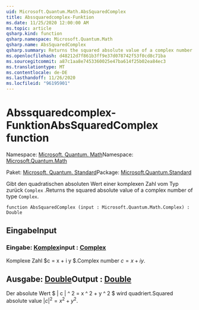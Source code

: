 ```yaml
---
uid: Microsoft.Quantum.Math.AbsSquaredComplex
title: Abssquaredcomplex-Funktion
ms.date: 11/25/2020 12:00:00 AM
ms.topic: article
qsharp.kind: function
qsharp.namespace: Microsoft.Quantum.Math
qsharp.name: AbsSquaredComplex
qsharp.summary: Returns the squared absolute value of a complex number of type `Complex`.
ms.openlocfilehash: d48212d7f861b3ff9e37d078742f53f0cd8c71ba
ms.sourcegitcommit: a87c1aa8e7453360025e47ba614f25b02ea84ec3
ms.translationtype: MT
ms.contentlocale: de-DE
ms.lasthandoff: 11/26/2020
ms.locfileid: "96195901"
---
```

# <a name="abssquaredcomplex-function"></a><span data-ttu-id="68c80-102">Abssquaredcomplex-Funktion</span><span class="sxs-lookup"><span data-stu-id="68c80-102">AbsSquaredComplex function</span></span>

<span data-ttu-id="68c80-103">Namespace: [Microsoft. Quantum. Math](xref:Microsoft.Quantum.Math)</span><span class="sxs-lookup"><span data-stu-id="68c80-103">Namespace: [Microsoft.Quantum.Math](xref:Microsoft.Quantum.Math)</span></span>

<span data-ttu-id="68c80-104">Paket: [Microsoft. Quantum. Standard](https://nuget.org/packages/Microsoft.Quantum.Standard)</span><span class="sxs-lookup"><span data-stu-id="68c80-104">Package: [Microsoft.Quantum.Standard](https://nuget.org/packages/Microsoft.Quantum.Standard)</span></span>


<span data-ttu-id="68c80-105">Gibt den quadratischen absoluten Wert einer komplexen Zahl vom Typ zurück `Complex` .</span><span class="sxs-lookup"><span data-stu-id="68c80-105">Returns the squared absolute value of a complex number of type `Complex`.</span></span>

```qsharp
function AbsSquaredComplex (input : Microsoft.Quantum.Math.Complex) : Double
```


## <a name="input"></a><span data-ttu-id="68c80-106">Eingabe</span><span class="sxs-lookup"><span data-stu-id="68c80-106">Input</span></span>

### <a name="input--complex"></a><span data-ttu-id="68c80-107">Eingabe: [Komplex](xref:Microsoft.Quantum.Math.Complex)</span><span class="sxs-lookup"><span data-stu-id="68c80-107">input : [Complex](xref:Microsoft.Quantum.Math.Complex)</span></span>

<span data-ttu-id="68c80-108">Komplexe Zahl $c = x + i y $.</span><span class="sxs-lookup"><span data-stu-id="68c80-108">Complex number $c = x + i y$.</span></span>



## <a name="output--double"></a><span data-ttu-id="68c80-109">Ausgabe: [Double](xref:microsoft.quantum.lang-ref.double)</span><span class="sxs-lookup"><span data-stu-id="68c80-109">Output : [Double](xref:microsoft.quantum.lang-ref.double)</span></span>

<span data-ttu-id="68c80-110">Der absolute Wert $ | c | ^ 2 = x ^ 2 + y ^ 2 $ wird quadriert.</span><span class="sxs-lookup"><span data-stu-id="68c80-110">Squared absolute value $|c|^2 = x^2 + y^2$.</span></span>